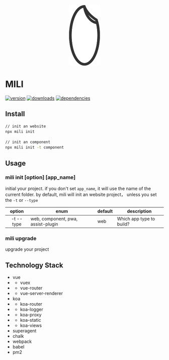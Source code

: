 <span style="display:block;text-align:center">![logo](./images/mili.svg)</span>

# MILI

[![version](https://img.shields.io/npm/v/mili.svg?style=flat-square)](https://www.npmjs.com/package/mili)
[![downloads](https://img.shields.io/npm/dm/mili.svg?style=flat-square)](https://www.npmjs.com/package/mili)
[![dependencies](https://img.shields.io/david/Val-istar-Guo/mili.svg)](https://www.npmjs.com/package/mili)


## Install

```bash
// init an website
npx mili init

// init an component
npx mili init -t component
```

## Usage

### mili init [option] [app_name]

initial your project.
if you don't set `app_name`, it will use the name of the current folder.
by default, mili will init an website project， unless you set the `-t` or `--type`


|   option   |                enum                | default | description |
|:----------:|------------------------------------|---------|-------------|
| -t --type  | web, component, pwa, assist-plugin | web     | Which app type to build?


### mili upgrade

upgrade your project

## Technology Stack

- vue
-  - vuex
-  - vue-router
-  - vue-server-renderer
- koa
-  - koa-router
-  - koa-logger
-  - koa-proxy
-  - koa-static
-  - koa-views
- superagent
- chalk
- webpack
- babel
- pm2
